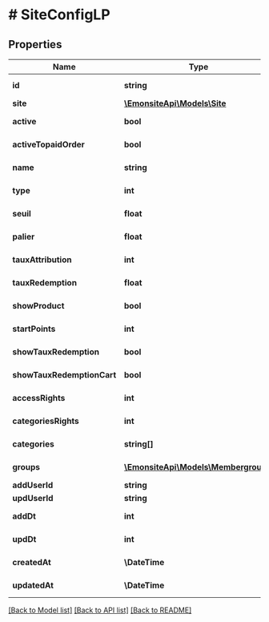 # # SiteConfigLP

## Properties

Name | Type | Description | Notes
------------ | ------------- | ------------- | -------------
**id** | **string** |  | [optional] [readonly]
**site** | [**\EmonsiteApi\Models\Site**](Site.md) |  | [optional]
**active** | **bool** |  | [optional] [readonly]
**activeTopaidOrder** | **bool** |  | [optional] [readonly]
**name** | **string** |  | [optional] [readonly]
**type** | **int** |  | [optional] [readonly]
**seuil** | **float** |  | [optional] [readonly]
**palier** | **float** |  | [optional] [readonly]
**tauxAttribution** | **int** |  | [optional] [readonly]
**tauxRedemption** | **float** |  | [optional] [readonly]
**showProduct** | **bool** |  | [optional] [readonly]
**startPoints** | **int** |  | [optional] [readonly]
**showTauxRedemption** | **bool** |  | [optional] [readonly]
**showTauxRedemptionCart** | **bool** |  | [optional] [readonly]
**accessRights** | **int** |  | [optional] [readonly]
**categoriesRights** | **int** |  | [optional] [readonly]
**categories** | **string[]** |  | [optional] [readonly]
**groups** | [**\EmonsiteApi\Models\Membergroup[]**](Membergroup.md) |  | [optional] [readonly]
**addUserId** | **string** |  | [optional]
**updUserId** | **string** |  | [optional]
**addDt** | **int** |  | [optional] [readonly]
**updDt** | **int** |  | [optional] [readonly]
**createdAt** | **\DateTime** |  | [optional] [readonly]
**updatedAt** | **\DateTime** |  | [optional] [readonly]

[[Back to Model list]](../../README.md#models) [[Back to API list]](../../README.md#endpoints) [[Back to README]](../../README.md)
